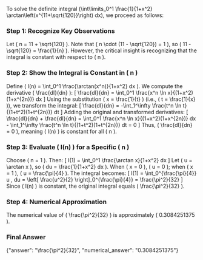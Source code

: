 
To solve the definite integral \(\int\limits_0^1 \frac{1}{1+x^2} \arctan\left(x^{11+\sqrt{120}}\right) dx\), we proceed as follows:


### Step 1: Recognize Key Observations
Let \( n = 11 + \sqrt{120} \). Note that \( n \cdot (11 - \sqrt{120}) = 1 \), so \( 11 - \sqrt{120} = \frac{1}{n} \). However, the critical insight is recognizing that the integral is constant with respect to \( n \).


### Step 2: Show the Integral is Constant in \( n \)
Define \( I(n) = \int_0^1 \frac{\arctan(x^n)}{1+x^2} dx \). We compute the derivative \( \frac{dI}{dn} \):
\[
\frac{dI}{dn} = \int_0^1 \frac{x^n \ln x}{(1+x^2)(1+x^{2n})} dx
\]
Using the substitution \( x = \frac{1}{t} \) (i.e., \( t = \frac{1}{x} \)), we transform the integral:
\[
\frac{dI}{dn} = -\int_1^\infty \frac{t^n \ln t}{(1+t^2)(1+t^{2n})} dt
\]
Adding the original and transformed derivatives:
\[
\frac{dI}{dn} + \frac{dI}{dn} = \int_0^1 \frac{x^n \ln x}{(1+x^2)(1+x^{2n})} dx - \int_1^\infty \frac{t^n \ln t}{(1+t^2)(1+t^{2n})} dt = 0
\]
Thus, \( \frac{dI}{dn} = 0 \), meaning \( I(n) \) is constant for all \( n \).


### Step 3: Evaluate \( I(n) \) for a Specific \( n \)
Choose \( n = 1 \). Then:
\[
I(1) = \int_0^1 \frac{\arctan x}{1+x^2} dx
\]
Let \( u = \arctan x \), so \( du = \frac{1}{1+x^2} dx \). When \( x = 0 \), \( u = 0 \); when \( x = 1 \), \( u = \frac{\pi}{4} \). The integral becomes:
\[
I(1) = \int_0^{\frac{\pi}{4}} u \, du = \left[ \frac{u^2}{2} \right]_0^{\frac{\pi}{4}} = \frac{\pi^2}{32}
\]
Since \( I(n) \) is constant, the original integral equals \( \frac{\pi^2}{32} \).


### Step 4: Numerical Approximation
The numerical value of \( \frac{\pi^2}{32} \) is approximately \( 0.3084251375 \).


### Final Answer
{"answer": "\\frac{\\pi^2}{32}", "numerical_answer": "0.3084251375"}